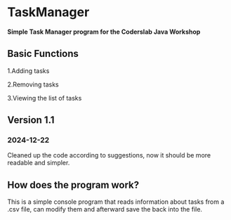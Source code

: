 # TaskManager
**Simple Task Manager program for the Coderslab Java Workshop**
## Basic Functions
1.Adding tasks

2.Removing tasks

3.Viewing the list of tasks

## Version 1.1
### 2024-12-22
Cleaned up the code according to suggestions, now it should be more readable and simpler.

## How does the program work?
This is a simple console program that reads information about tasks from a .csv file, can modify them
and afterward save the back into the file.